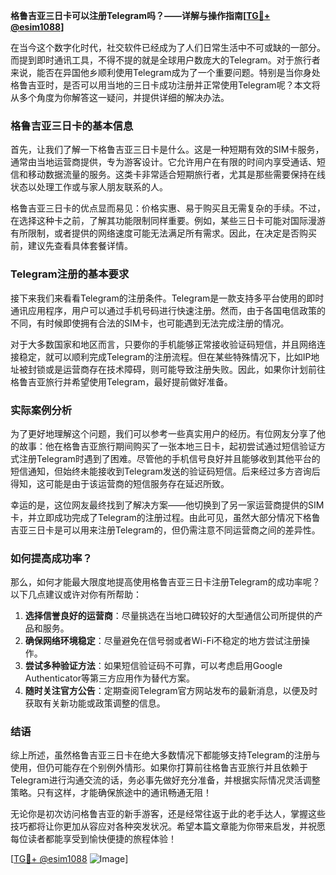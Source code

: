 **格鲁吉亚三日卡可以注册Telegram吗？——详解与操作指南[[TG💪+ @esim1088](https://t.me/s/esim1088)]**

在当今这个数字化时代，社交软件已经成为了人们日常生活中不可或缺的一部分。而提到即时通讯工具，不得不提的就是全球用户数庞大的Telegram。对于旅行者来说，能否在异国他乡顺利使用Telegram成为了一个重要问题。特别是当你身处格鲁吉亚时，是否可以用当地的三日卡成功注册并正常使用Telegram呢？本文将从多个角度为你解答这一疑问，并提供详细的解决办法。

### 格鲁吉亚三日卡的基本信息

首先，让我们了解一下格鲁吉亚三日卡是什么。这是一种短期有效的SIM卡服务，通常由当地运营商提供，专为游客设计。它允许用户在有限的时间内享受通话、短信和移动数据流量的服务。这类卡非常适合短期旅行者，尤其是那些需要保持在线状态以处理工作或与家人朋友联系的人。

格鲁吉亚三日卡的优点显而易见：价格实惠、易于购买且无需复杂的手续。不过，在选择这种卡之前，了解其功能限制同样重要。例如，某些三日卡可能对国际漫游有所限制，或者提供的网络速度可能无法满足所有需求。因此，在决定是否购买前，建议先查看具体套餐详情。

### Telegram注册的基本要求

接下来我们来看看Telegram的注册条件。Telegram是一款支持多平台使用的即时通讯应用程序，用户可以通过手机号码进行快速注册。然而，由于各国电信政策的不同，有时候即使拥有合法的SIM卡，也可能遇到无法完成注册的情况。

对于大多数国家和地区而言，只要你的手机能够正常接收验证码短信，并且网络连接稳定，就可以顺利完成Telegram的注册流程。但在某些特殊情况下，比如IP地址被封锁或是运营商存在技术障碍，则可能导致注册失败。因此，如果你计划前往格鲁吉亚旅行并希望使用Telegram，最好提前做好准备。

### 实际案例分析

为了更好地理解这个问题，我们可以参考一些真实用户的经历。有位网友分享了他的故事：他在格鲁吉亚旅行期间购买了一张本地三日卡，起初尝试通过短信验证方式注册Telegram时遇到了困难。尽管他的手机信号良好并且能够收到其他平台的短信通知，但始终未能接收到Telegram发送的验证码短信。后来经过多方咨询后得知，这可能是由于该运营商的短信服务存在延迟所致。

幸运的是，这位网友最终找到了解决方案——他切换到了另一家运营商提供的SIM卡，并立即成功完成了Telegram的注册过程。由此可见，虽然大部分情况下格鲁吉亚三日卡是可以用来注册Telegram的，但仍需注意不同运营商之间的差异性。

### 如何提高成功率？

那么，如何才能最大限度地提高使用格鲁吉亚三日卡注册Telegram的成功率呢？以下几点建议或许对你有所帮助：

1. **选择信誉良好的运营商**：尽量挑选在当地口碑较好的大型通信公司所提供的产品和服务。
2. **确保网络环境稳定**：尽量避免在信号弱或者Wi-Fi不稳定的地方尝试注册操作。
3. **尝试多种验证方法**：如果短信验证码不可靠，可以考虑启用Google Authenticator等第三方应用作为替代方案。
4. **随时关注官方公告**：定期查阅Telegram官方网站发布的最新消息，以便及时获取有关新功能或政策调整的信息。

### 结语

综上所述，虽然格鲁吉亚三日卡在绝大多数情况下都能够支持Telegram的注册与使用，但仍可能存在个别例外情形。如果你打算前往格鲁吉亚旅行并且依赖于Telegram进行沟通交流的话，务必事先做好充分准备，并根据实际情况灵活调整策略。只有这样，才能确保旅途中的通讯畅通无阻！

无论你是初次访问格鲁吉亚的新手游客，还是经常往返于此的老手达人，掌握这些技巧都将让你更加从容应对各种突发状况。希望本篇文章能为你带来启发，并祝愿每位读者都能享受到愉快便捷的旅程体验！

[[TG💪+ @esim1088](https://t.me/s/esim1088) ![Image](https://i.postimg.cc/4NQfJmqS/Snipaste-2025-05-13-00-14-12.png)]